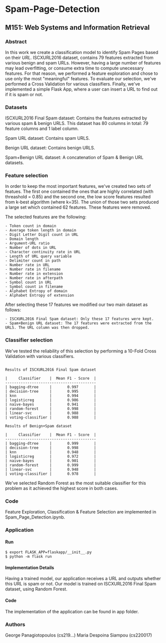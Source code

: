 # Spam-Page-Detection

## M151: Web Systems and Information Retrieval

### Abstract

In this work we create a classification model to identify Spam Pages based on their *URL*. ISCXURL2016 dataset, contains 79 features extracted from various benign and spam URLs. However, having a large number of features may lead overfitting, or consume extra time to compute unecessary features. For that reason, we performed a feature exploration and chose to use only the most "meaningful" features. To evaluate our selection, we've performed a Cross Validation for various classifiers. Finally, we've implemented a simple Flask App, where a user can insert a URL to find out if it is spam or not.

### Datasets

ISCXURL2016 Final Spam dataset: Contains the features extracted by various spam & benign URLS. This dataset has 80 columns in total: 79 feature columns and 1 label column.

Spam URL dataset: Contains spam URLS.

Benign URL dataset: Contains benign URLS.

Spam+Benign URL dataset: A concatenation of Spam & Benign URL datasets. 

### Feature selection

In order to keep the most important features, we've created two sets of featues. The first one contained the ones that are highly correlated (with threashold = 0.85) and the second one, the low score features resulted from k-best algorithm (where k=35). The union of those two sets produced a large set which contained 62 features. These features were removed.

The selected features are the following:
```
- Token count in domain
- Average token length in domain
- Digit Letter Digit count in URL
- Domain length
- Argument-URL ratio
- Number of dots in URL
- Character continuity rate in URL
- Length of URL query variable
- Delimiter count in path
- Number rate in URL
- Number rate in filename
- Number rate in extension
- Number rate in afterpath
- Symbol count in URL
- Symbol count in filename
- Alphabet Entropy of domain
- Alphabet Entropy of extension
```

After selecting these 17 features we modified our two main dataset as follows:
```
- ISCXURL2016 Final Spam dataset: Only these 17 features were kept.
- Spam+Benign URL dataset: The 17 features were extracted from the URLS. The URL column was then dropped.
```

### Classifier selection

We've tested the reliability of this selection by performing a 10-Fold Cross Validation with various classifiers. 
```

Results of ISCXURL2016 Final Spam dataset

|     Classifier    |  Mean F1 - Score  |
-----------------------------------------
| bagging-dtree     |       0.997       |
| decision-tree     |       0.995       |     
| knn               |       0.994       |
| logisticreg       |       0.986       |
| naive-bayes       |       0.941       |
| random-forest     |       0.998       |
| linear-svc        |       0.988       |
| voting-classifier |       0.988       |

Results of Benign+Spam dataset

|     Classifier    |  Mean F1 - Score  |
-----------------------------------------
| bagging-dtree     |       0.999       |
| decision-tree     |       0.998       |     
| knn               |       0.948       |
| logisticreg       |       0.972       |
| naive-bayes       |       0.901       |
| random-forest     |       0.999       |
| linear-svc        |       0.948       |
| voting-classifier |       0.978       |

```

We've selected Random Forest as the most suitable classifier for this problem as it achieved the highest score in both cases.

### Code

Feature Exploration, Classification & Feature Selection are implemented in Spam_Page_Detection.ipynb.

### Application

#### Run

```
$ export FLASK_APP=flaskapp/__init__.py
$ python -m flask run
```

#### Implementation Details

Having a trained model, our application receives a URL and outputs whether this URL is spam or not. Our model is trained on ISCXURL2016 Final Spam dataset, using Random Forest.

#### Code
The implementation of the application can be found in app folder.

### Authors

George Panagiotopoulos (cs219...)
Maria Despoina Siampou (cs220017)

